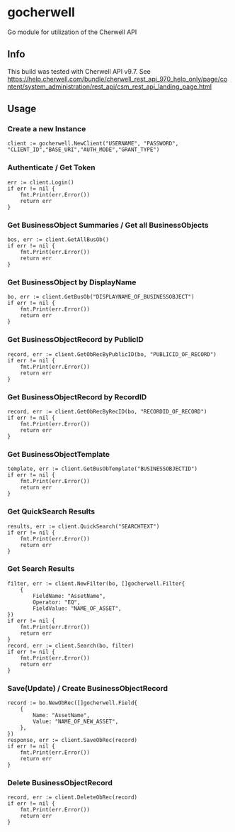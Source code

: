 # gocherwell
Go module for utilization of the Cherwell API

## Info
This build was tested with Cherwell API v9.7.
See https://help.cherwell.com/bundle/cherwell_rest_api_970_help_only/page/content/system_administration/rest_api/csm_rest_api_landing_page.html

## Usage
### Create a new Instance
````
client := gocherwell.NewClient("USERNAME", "PASSWORD", "CLIENT_ID","BASE_URI","AUTH_MODE","GRANT_TYPE")
````
### Authenticate / Get Token
````
err := client.Login()
if err != nil {
    fmt.Print(err.Error())
    return err
}
````
### Get BusinessObject Summaries / Get all BusinessObjects
````
bos, err := client.GetAllBusOb()
if err != nil {
    fmt.Print(err.Error())
    return err
}
````
### Get BusinessObject by DisplayName
````
bo, err := client.GetBusOb("DISPLAYNAME_OF_BUSINESSOBJECT")
if err != nil {
    fmt.Print(err.Error())
    return err
}
````
### Get BusinessObjectRecord by PublicID
````
record, err := client.GetObRecByPublicID(bo, "PUBLICID_OF_RECORD")
if err != nil {
    fmt.Print(err.Error())
    return err
}
````
### Get BusinessObjectRecord by RecordID
````
record, err := client.GetObRecByRecID(bo, "RECORDID_OF_RECORD")
if err != nil {
    fmt.Print(err.Error())
    return err
}
````
### Get BusinessObjectTemplate
````
template, err := client.GetBusObTemplate("BUSINESSOBJECTID")
if err != nil {
    fmt.Print(err.Error())
    return err
}
````
### Get QuickSearch Results
````
results, err := client.QuickSearch("SEARCHTEXT")
if err != nil {
    fmt.Print(err.Error())
    return err
}
````
### Get Search Results
````
filter, err := client.NewFilter(bo, []gocherwell.Filter{
    {
        FieldName: "AssetName",
        Operator: "EQ",
        FieldValue: "NAME_OF_ASSET",
})
if err != nil {
    fmt.Print(err.Error())
    return err
}
record, err := client.Search(bo, filter)
if err != nil {
    fmt.Print(err.Error())
    return err
}
````
### Save(Update) / Create BusinessObjectRecord
````
record := bo.NewObRec([]gocherwell.Field{
    {
        Name: "AssetName",
        Value: "NAME_OF_NEW_ASSET",
    },
})
response, err := client.SaveObRec(record) 
if err != nil {
    fmt.Print(err.Error())
    return err
}
````
### Delete BusinessObjectRecord
````
record, err := client.DeleteObRec(record)
if err != nil {
    fmt.Print(err.Error())
    return err
}
````